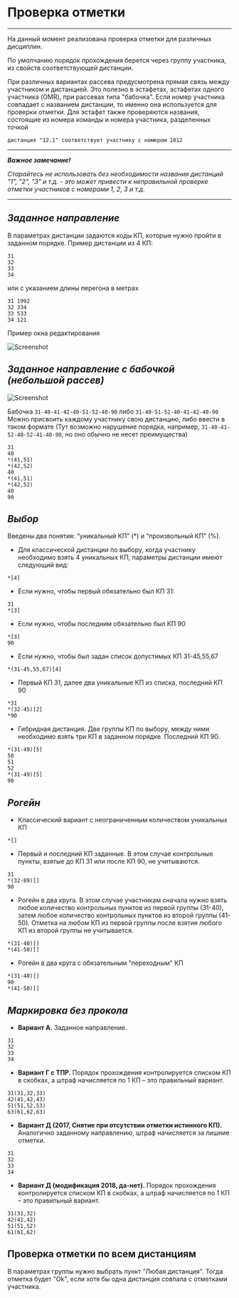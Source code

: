 # Проверка отметки

______

На данный момент реализована проверка отметки для различных дисциплин.

По умолчанию порядок прохождения берется через группу участника, из свойств соответствующей дистанции. 

При различных вариантах рассева предусмотрена прямая связь между участником и дистанцией. Это полезно в эстафетах, эстафетах одного участника (OMR), при рассевах типа "бабочка". 
Если номер участника совпадает с названием дистанции, то именно она используется для проверки отметки. Для эстафет также проверяются названия, состоящие из номера команды и номера участника, разделенных точкой 
    
    дистанция "12.1" соответствует участнику с номером 1012
______

***Важное замечание!***

*Старайтесь не использовать без необходимости названия дистанций "1", "2", "3" и т.д. - это может привести к неправильной проверке отметки участников с номерами 1, 2, 3 и т.д.*
______


## ***Заданное направление***

В параметрах дистанции задаются коды КП, которые нужно пройти в заданном порядке.
Пример дистанции из 4 КП:

    31
    32
    33
    34

или с указанием длины перегона в метрах

    31 1992
    32 334
    33 533
    34 121
    
Пример окна редактирования

![Screenshot](img/74.png)

## ***Заданное направление с бабочкой (небольшой рассев)***

![Screenshot](img/75.png)

Бабочка `31-40-41-42-40-51-52-40-90` либо `31-40-51-52-40-41-42-40-90`
Можно присвоить каждому участнику свою дистанцию, либо ввести в таком формате (Тут возможно нарушение порядка, например, `31-40-41-52-40-52-41-40-90`, но оно обычно не несет преимущества)

    31
    40
    *(41,51)
    *(42,52)
    40
    *(41,51)
    *(42,52)
    40
    90

## ***Выбор***

Введены два понятия: “уникальный КП” (\*) и “произвольный КП” (%).

* Для классической дистанции по выбору, когда участнику необходимо взять 4 уникальных КП, параметры дистанции имеют следующий вид:

```
*[4]
```

* Если нужно, чтобы первый обязательно был КП 31:

```
31
*[3]
```

* Если нужно, чтобы последним обязательно был КП 90

```
*[3]
90
```

* Если нужно, чтобы был задан список допустимых КП 31-45,55,67

```
*(31-45,55,67)[4]
```

* Первый КП 31, далее два уникальные КП из списка, последний КП 90

```
*31
*(32-45)[2]
*90
```

* Гибридная дистанция.
Две группы КП по выбору, между ними необходимо взять три КП в заданном порядке. Последний КП 90.

```
*(31-49)[5]
50
51
52
*(31-49)[5]
90 
```

## ***Рогейн***

* Классический вариант с неограниченным количеством уникальных КП
    
```
*[]
```

* Первый и последний КП заданные. В этом случае контрольные пункты, взятые до КП 31 или после КП 90, не учитываются.

```
31
*(32-89)[]
90
```

* Рогейн в два круга.
В этом случае участникам сначала нужно взять любое количество контрольных пунктов из первой группы (31-40),
затем любое количество контрольных пунктов из второй группы (41-50).
Отметка на любом КП из первой группы после взятия любого КП из второй группы не учитывается.

```
*(31-40)[]
*(41-50)[]
```

* Рогейн в два круга с обязательным "переходным" КП

```
*(31-40)[]
90
*(41-50)[]
```

## ***Маркировка без прокола***

* **Вариант А.** Заданное направление.

```
31
32
33
34
```

* **Вариант Г с ТПР.** Порядок прохождения контролируется списком КП в скобках, а штраф начисляется по 1 КП – это правильный вариант.

```
31(31,32,33)
42(41,42,43)
51(51,52,53)
63(61,62,63)
```

* **Вариант Д (2017, Снятие при отсутствии отметки истинного КП).** Аналогично заданному направлению, штраф начисляется за лишние отметки.

```
31
32
33
34
```

* **Вариант Д (модификация 2018, да-нет).** Порядок прохождения контролируется списком КП в скобках, а штраф начисляется по 1 КП – это правильный вариант.

```
31(31,32)
42(41,42)
51(51,52)
61(61,62)
```

## Проверка отметки по всем дистанциям

В параметрах группы нужно выбрать пункт "Любая дистанция".
Тогда отметка будет "Ok", если хотя бы одна дистанция совпала с отметками участника.

